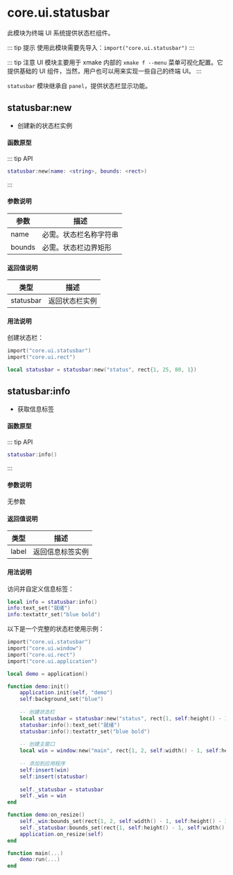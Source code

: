 # core.ui.statusbar

此模块为终端 UI 系统提供状态栏组件。

::: tip 提示
使用此模块需要先导入：`import("core.ui.statusbar")`
:::

::: tip 注意
UI 模块主要用于 xmake 内部的 `xmake f --menu` 菜单可视化配置。它提供基础的 UI 组件，当然，用户也可以用来实现一些自己的终端 UI。
:::

`statusbar` 模块继承自 `panel`，提供状态栏显示功能。

## statusbar:new

- 创建新的状态栏实例

#### 函数原型

::: tip API
```lua
statusbar:new(name: <string>, bounds: <rect>)
```
:::

#### 参数说明

| 参数 | 描述 |
|------|------|
| name | 必需。状态栏名称字符串 |
| bounds | 必需。状态栏边界矩形 |

#### 返回值说明

| 类型 | 描述 |
|------|------|
| statusbar | 返回状态栏实例 |

#### 用法说明

创建状态栏：

```lua
import("core.ui.statusbar")
import("core.ui.rect")

local statusbar = statusbar:new("status", rect{1, 25, 80, 1})
```

## statusbar:info

- 获取信息标签

#### 函数原型

::: tip API
```lua
statusbar:info()
```
:::

#### 参数说明

无参数

#### 返回值说明

| 类型 | 描述 |
|------|------|
| label | 返回信息标签实例 |

#### 用法说明

访问并自定义信息标签：

```lua
local info = statusbar:info()
info:text_set("就绪")
info:textattr_set("blue bold")
```

以下是一个完整的状态栏使用示例：

```lua
import("core.ui.statusbar")
import("core.ui.window")
import("core.ui.rect")
import("core.ui.application")

local demo = application()

function demo:init()
    application.init(self, "demo")
    self:background_set("blue")
    
    -- 创建状态栏
    local statusbar = statusbar:new("status", rect{1, self:height() - 1, self:width() - 1, 1})
    statusbar:info():text_set("就绪")
    statusbar:info():textattr_set("blue bold")
    
    -- 创建主窗口
    local win = window:new("main", rect{1, 2, self:width() - 1, self:height() - 3}, "主窗口")
    
    -- 添加到应用程序
    self:insert(win)
    self:insert(statusbar)
    
    self._statusbar = statusbar
    self._win = win
end

function demo:on_resize()
    self._win:bounds_set(rect{1, 2, self:width() - 1, self:height() - 3})
    self._statusbar:bounds_set(rect{1, self:height() - 1, self:width() - 1, 1})
    application.on_resize(self)
end

function main(...)
    demo:run(...)
end
```

